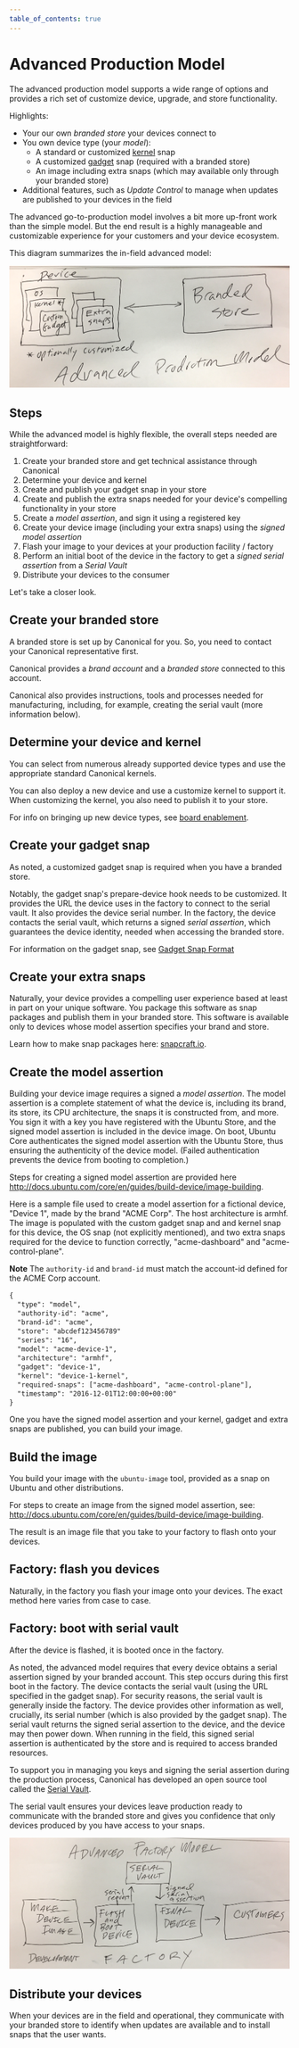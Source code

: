 ```yaml
---
table_of_contents: true
---
```


# Advanced Production Model

The advanced production model supports a wide range of options and provides a rich set of customize device, upgrade, and store functionality. 

Highlights:

* Your our own _branded store_ your devices connect to
* You own device type (your _model_):
    * A standard or customized [kernel](../build-device/board-enablement.md) snap
    * A customized [gadget](../build-device/gadget.md) snap (required with a branded store)
    * An image including extra snaps (which may available only through your branded store)
* Additional features, such as _Update Control_ to manage when updates are published to your devices in the field

The advanced go-to-production model involves a bit more up-front work than the simple model. But the end result is a highly manageable and customizable experience for your customers and your device ecosystem.

This diagram summarizes the in-field advanced model:

!["Advanced Production Model"](../../../media/production-model-advanced.png)

## Steps

While the advanced model is highly flexible, the overall steps needed are straightforward:

1. Create your branded store and get technical assistance through Canonical
1. Determine your device and kernel
1. Create and publish your gadget snap in your store
1. Create and publish the extra snaps needed for your device's compelling functionality in your store
1. Create a _model assertion_, and sign it using a registered key
1. Create your device image (including your extra snaps) using the _signed model assertion_
1. Flash your image to your devices at your production facility / factory
1. Perform an initial boot of the device in the factory to get a _signed serial assertion_ from a _Serial Vault_
1. Distribute your devices to the consumer

Let's take a closer look.

## Create your branded store

A branded store is set up by Canonical for you. So, you need to contact your Canonical representative first. 

Canonical provides a _brand account_ and a _branded store_ connected to this account.

Canonical also provides instructions, tools and processes needed for manufacturing, including, for example, creating the serial vault (more information below).

## Determine your device and kernel

You can select from numerous already supported device types and use the appropriate standard Canonical kernels.

You can also deploy a new device and use a customize kernel to support it. When customizing the kernel, you also need to publish it to your store.

For info on bringing up new device types, see [board enablement](../build-device/board-enablement.md).

## Create your gadget snap

As noted, a customized gadget snap is required when you have a branded store. 

Notably, the gadget snap's prepare-device hook needs to be customized. It provides the URL the device uses in the factory to connect to the serial vault. It also provides the device serial number. In the factory, the device contacts the serial vault, which returns a signed _serial assertion_, which guarantees the device identity, needed when accessing the branded store.

For information on the gadget snap, see [Gadget Snap Format](../../reference/gadget.html)

## Create your extra snaps

Naturally, your device provides a compelling user experience based at least in part on your unique software. You package this software as snap packages and publish them in your branded store. This software is available only to devices whose model assertion specifies your brand and store.

Learn how to make snap packages here: [snapcraft.io](http://snapcraft.io).

## Create the model assertion

Building your device image requires a signed a _model assertion_. The model assertion is a complete statement of what the device is, including its brand, its store, its CPU architecture, the snaps it is constructed from, and more. You sign it with a key you have registered with the Ubuntu Store, and the signed model assertion is included in the device image. On boot, Ubuntu Core authenticates the signed model assertion with the Ubuntu Store, thus ensuring the authenticity of the device model. (Failed authentication prevents the device from booting to completion.)

Steps for creating a signed model assertion are provided here <http://docs.ubuntu.com/core/en/guides/build-device/image-building>.

Here is a sample file used to create a model assertion for a fictional device, "Device 1", made by the brand "ACME Corp". The host architecture is armhf. The image is populated with the custom gadget snap and and kernel snap for this device, the OS snap (not explicitly mentioned), and two extra snaps required for the device to function correctly, "acme-dashboard" and "acme-control-plane". 

**Note** The `authority-id` and `brand-id` must match the account-id defined for the ACME Corp account.

    {
      "type": "model",
      "authority-id": "acme",
      "brand-id": "acme",
      "store": "abcdef123456789"
      "series": "16",
      "model": "acme-device-1",
      "architecture": "armhf",
      "gadget": "device-1",
      "kernel": "device-1-kernel",
      "required-snaps": ["acme-dashboard", "acme-control-plane"],
      "timestamp": "2016-12-01T12:00:00+00:00"
    }

One you have the signed model assertion and your kernel, gadget and extra snaps are published, you can build your image.

## Build the image

You build your image with the `ubuntu-image` tool, provided as a snap on Ubuntu and other distributions. 

For steps to create an image from the signed model assertion, see: <http://docs.ubuntu.com/core/en/guides/build-device/image-building>.

The result is an image file that you take to your factory to flash onto your devices.

## Factory: flash you devices

Naturally, in the factory you flash your image onto your devices. The exact method here varies from case to case.

## Factory: boot with serial vault
 
After the device is flashed, it is booted once in the factory.

As noted, the advanced model requires that every device obtains a serial assertion signed by your branded account. This step occurs during this first boot in the factory. The device contacts the serial vault (using the URL specified in the gadget snap). For security reasons, the serial vault is generally inside the factory. The device provides other information as well, crucially, its serial number (which is also provided by the gadget snap). The serial vault returns the signed serial assertion to the device, and the device may then power down. When running in the field, this signed serial assertion is authenticated by the store and is required to access branded resources.

To support you in managing you keys and signing the serial assertion during the production process, Canonical has developed an open source tool called the [Serial Vault](http://github.com/ubuntu-core/identity-vault).

The serial vault ensures your devices leave production ready to communicate with the branded store and gives you confidence that only devices produced by you have access to your snaps.

!["Advance Factory Model"](../../../media/factory-model-advanced.png)

## Distribute your devices

When your devices are in the field and operational, they communicate with your branded store to identify when updates are available and to install snaps that the user wants.
